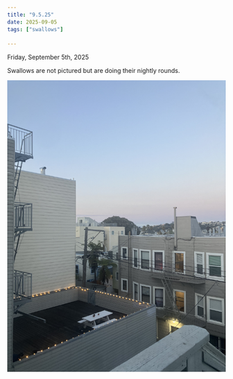 ```yaml
---
title: "9.5.25"
date: 2025-09-05
tags: ["swallows"]

---
```

Friday, September 5th, 2025

Swallows are not pictured but are doing their nightly rounds.

![Image 1](./IMG_6164.jpeg)

